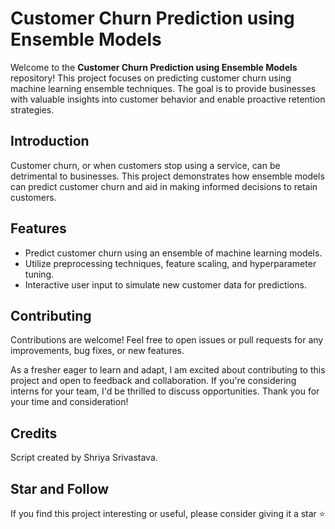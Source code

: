# Customer Churn Prediction using Ensemble Models

Welcome to the **Customer Churn Prediction using Ensemble Models** repository! This project focuses on predicting customer churn using machine learning ensemble techniques. The goal is to provide businesses with valuable insights into customer behavior and enable proactive retention strategies.


## Introduction
Customer churn, or when customers stop using a service, can be detrimental to businesses. This project demonstrates how ensemble models can predict customer churn and aid in making informed decisions to retain customers.

## Features
- Predict customer churn using an ensemble of machine learning models.
- Utilize preprocessing techniques, feature scaling, and hyperparameter tuning.
- Interactive user input to simulate new customer data for predictions.


## Contributing
Contributions are welcome! Feel free to open issues or pull requests for any improvements, bug fixes, or new features.


As a fresher eager to learn and adapt, I am excited about contributing to this project and open to feedback and collaboration. If you're considering interns for your team, I'd be thrilled to discuss opportunities. Thank you for your time and consideration!

## Credits

Script created by Shriya Srivastava.

## Star and Follow

If you find this project interesting or useful, please consider giving it a star ⭐ 

